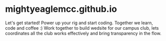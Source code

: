 # mightyeaglemcc.github.io
Let's get started! Power up your rig and start coding. Together we learn, code and coffee :)
Work together to build wedsite for our campus club, lets coordinates all the club works effectively and bring transparency in the flow.
